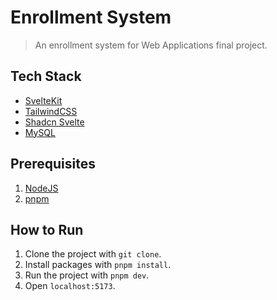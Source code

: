 # Enrollment System

> An enrollment system for Web Applications final project.

## Tech Stack

- [SvelteKit](https://kit.svelte.dev/)
- [TailwindCSS](https://tailwindcss.com/)
- [Shadcn Svelte](https://www.shadcn-svelte.com/)
- [MySQL](https://www.mysql.com/)

## Prerequisites

1. [NodeJS](https://nodejs.org/en)
2. [pnpm](https://pnpm.io/)

## How to Run

1. Clone the project with `git clone`.
2. Install packages with `pnpm install`.
3. Run the project with `pnpm dev`.
4. Open `localhost:5173`.
